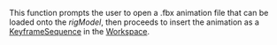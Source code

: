 This function prompts the user to open a .fbx animation file that can be loaded onto the _rigModel_, then proceeds to insert the animation as a [KeyframeSequence](https://developer.roblox.com/en-us/api-reference/class/KeyframeSequence) in the [Workspace](https://developer.roblox.com/en-us/api-reference/class/Workspace).